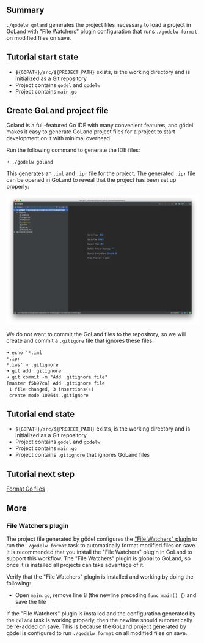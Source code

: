 Summary
-------
`./godelw goland` generates the project files necessary to load a project in [GoLand](https://www.jetbrains.com/go/)
with "File Watchers" plugin configuration that runs `./godelw format` on modified files on save.

Tutorial start state
--------------------
* `${GOPATH}/src/${PROJECT_PATH}` exists, is the working directory and is initialized as a Git repository
* Project contains `godel` and `godelw`
* Project contains `main.go`

Create GoLand project file
--------------------------
Goland is a full-featured Go IDE with many convenient features, and gödel makes it easy to generate GoLand project files
for a project to start development on it with minimal overhead.

Run the following command to generate the IDE files:

```
➜ ./godelw goland
```

This generates an `.iml` and `.ipr` file for the project. The generated `.ipr` file can be opened in GoLand to reveal
that the project has been set up properly:

![download](images/tutorial/ide_goland.png)

We do not want to commit the GoLand files to the repository, so we will create and commit a `.gitigore` file that
ignores these files:

```
➜ echo '*.iml
*.ipr
*.iws' > .gitignore
➜ git add .gitignore
➜ git commit -m "Add .gitignore file"
[master f5b97ca] Add .gitignore file
 1 file changed, 3 insertions(+)
 create mode 100644 .gitignore
```

Tutorial end state
------------------
* `${GOPATH}/src/${PROJECT_PATH}` exists, is the working directory and is initialized as a Git repository
* Project contains `godel` and `godelw`
* Project contains `main.go`
* Project contains `.gitignore` that ignores GoLand files

Tutorial next step
------------------
[Format Go files](https://github.com/palantir/godel/wiki/Format)

More
----
### File Watchers plugin
The project file generated by gödel configures the ["File Watchers" plugin](https://plugins.jetbrains.com/plugin/7177-file-watchers)
to run the `./godelw format` task to automatically format modified files on save. It is recommended that you install the
"File Watchers" plugin in GoLand to support this workflow. The "File Watchers" plugin is global to GoLand, so once it
is installed all projects can take advantage of it.

Verify that the "File Watchers" plugin is installed and working by doing the following:

* Open `main.go`, remove line 8 (the newline preceding `func main() {`) and save the file

If the "File Watchers" plugin is installed and the configuration generated by the `goland` task is working properly,
then the newline should automatically be re-added on save. This is because the GoLand project generated by gödel is
configured to run `./godelw format` on all modified files on save.
